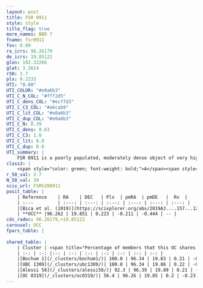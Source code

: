 ```yaml
---
layout: post
title: FSR 0911
style: style
title_flag: true
more_names: BBD 7
fname: fsr0911
fov: 0.09
ra_icrs: 96.26179
de_icrs: 19.85122
glon: 192.32266
glat: 3.3614
r50: 2.7
plx: 0.2233
UTI: "0.00"
UTI_COLOR: "#e0a6b3"
UTI_C_N_COL: "#fff2d5"
UTI_C_dens_COL: "#ecf7d3"
UTI_C_C3_COL: "#a6cab9"
UTI_C_lit_COL: "#e0a6b3"
UTI_C_dup_COL: "#e0a6b3"
UTI_C_N: 0.39
UTI_C_dens: 0.63
UTI_C_C3: 1.0
UTI_C_lit: 0.0
UTI_C_dup: 0.0
UTI_summary: |
    FSR 0911 is a poorly populated, moderately dense object of very high C3 quality. It is rarely studied in the literature, with no articles listed in the last 6 years.<br><br><span style="color: #99180f; font-weight: bold;">Warning: </span>This is very likely a duplicate object, which shares a large percentage of members with at least one previously reported entry, and a large percentage with at least one entry reported in the same catalogue.
class3: |
    <span style="color: green; font-weight: bold;">A</span><span style="color: green; font-weight: bold;">A</span>
r_50_val: 2.7
N_50_val: 39
scix_url: FSR%200911
posit_table: |
    | Reference    | RA    | DEC   | Plx  | pmRA  | pmDE   |  Rv  |
    | :---         | :---: | :---: | :---: | :---: | :---: | :---: |
    |[Bica et al. (2019)](https://scixplorer.org/abs/2019AJ....157...12B) | 96.256 | 19.855 | -- | -- | -- | -- |
    | **UCC** |96.262 | 19.851 | 0.223 | -0.211 | -0.444 | -- | 
cds_radec: 96.26179,+19.85122
carousel: UCC
fpars_table: |
    
shared_table: |
    | Cluster | <span title="Percentage of members that this OC shares with the ones listed">%</span>   | RA   | DEC   | Plx   | pmRA  | pmDE  | Rv | UTI |
    | :-: | :-: |:-: | :-: | :-: | :-: | :-: | :-: | :-: |
    |[Bochum 1](/_clusters/bochum1/)| 100.0 | 96.34 | 19.83 | 0.21 | -0.14 | -0.49 | 24.54 |0.74 |
    |[UBC 1309](/_clusters/ubc1309/)| 100.0 | 96.34 | 19.86 | 0.22 | -0.18 | -0.46 | 35.13 |0.02 |
    |[Alessi 58](/_clusters/alessi58/)| 92.3 | 96.39 | 19.89 | 0.21 | -0.14 | -0.46 | 35.13 |0.07 |
    |[OC 0319](/_clusters/oc0319/)| 56.4 | 96.26 | 19.85 | 0.2 | -0.23 | -0.47 | -- |0.0 |
---
```

